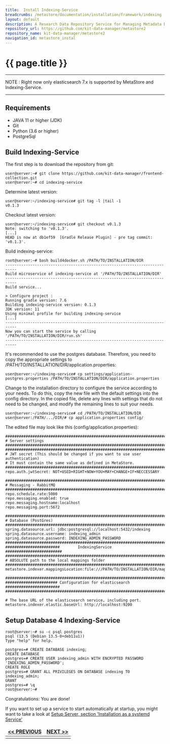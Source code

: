 ```yaml
---
title:  Install Indexing-Service
breadcrumbs: /metastore/documentation/installation/framework/indexing
layout: default
description: A Research Data Repository Service for Managing Metadata Documents based on JSON or XML.
repository_url: https://github.com/kit-data-manager/metastore2
repository_name: kit-data-manager/metastore2
navigation_id: metastore_instal
---
```


# {{ page.title }} 
--- 
NOTE
:  Right now only elasticsearch 7.x is supported by MetaStore and Indexing-Service.

--- 
## Requirements
- JAVA 11 or higher (JDK)
- Git
- Python (3.6 or higher)
- PostgreSql

## Build Indexing-Service
The first step is to download the repository from git:
```
user@server:~# git clone https://github.com/kit-data-manager/frontend-collection.git
user@server:~# cd indexing-service
```
Determine latest version:
```
user@server:~/indexing-service# git tag -l |tail -1
v0.1.3
```
Checkout latest version:
```
user@server:~/indexing-service# git checkout v0.1.3
Note: switching to 'v0.1.3'.
[...]
HEAD is now at db1ef59  [Gradle Release Plugin] - pre tag commit:  'v0.1.3'.
```
Build indexing-service:
```
root@server:~# bash build4docker.sh /PATH/TO/INSTALLATION/DIR
---------------------------------------------------------------------------
Build microservice of indexing-service at '/PATH/TO/INSTALLATION/DIR'
---------------------------------------------------------------------------
Build service...

> Configure project :
Running gradle version: 7.6
Building indexing-service version: 0.1.3
JDK version: 11
Using minimal profile for building indexing-service
[...]
---------------------------------------------------------------------------
Now you can start the service by calling '/PATH/TO/INSTALLATION/DIR/run.sh'
---------------------------------------------------------------------------
```
It's recommended to use the postgres database. Therefore, you need to copy the appropriate settings to /PATH/TO/INSTALLATION/DIR/application.properties:
```
user@server:~/indexing-service# cp settings/application-postgres.properties /PATH/TO/INSTALLATION/DIR/application.properties
```
Change to the installation directory to configure the service according to your needs. To do this, copy the new file with the default settings into the config directory. In the copied file, delete any lines with settings that do not need to be changed, and modify the remaining lines to suit your needs.
```
user@server:~/indexing-service# cd /PATH/TO/INSTALLATION/DIR
user@server:/PATH/.../DIR/# cp application.properties config/
```
The edited file may look like this (config/application.properties):
```
###############################################################################
# Server settings
###############################################################################
###############################################################################
# JWT secret (This should be changed if you want to use user authentication)
# It must contain the same value as defined in MetaStore.
###############################################################################
repo.auth.jwtSecret: NOT+USED+RIGHT+NOW+YOU+MAY+CHANGE+IF+NECCESSARY

###############################################################################
# Messaging - RabbitMQ
###############################################################################
repo.schedule.rate:5000
repo.messaging.enabled: true
repo.messaging.hostname:localhost
repo.messaging.port:5672

###############################################################################
# Database (PostGres) 
###############################################################################
spring.datasource.url: jdbc:postgresql://localhost:5432/indexing
spring.datasource.username: indexing_admin
spring.datasource.password: INDEXING_ADMIN_PASSWORD
################################################################################
########################        IndexingService        #########################
################################################################################
# ABSOLUTE path to the local mappings folder
################################################################################
metastore.indexer.mappingsLocation:file:///PATH/TO/INSTALLATION/DIR/mapping

################################################################################
####################### Configuration for elasticsearch ########################
################################################################################

# The base URL of the elasticsearch service, including port.
metastore.indexer.elastic.baseUrl: http://localhost:9200
```
## Setup Database 4 Indexing-Service
```bash=bash
root@server:~# su -c psql postgres
psql (13.5 (Debian 13.5-0+deb11u1))
Type "help" for help.

postgres=# CREATE DATABASE indexing;
CREATE DATABASE
postgres=# CREATE USER indexing_admin WITH ENCRYPTED PASSWORD 'INDEXING_ADMIN_PASSWORD';
CREATE ROLE
postgres=# GRANT ALL PRIVILEGES ON DATABASE indexing TO indexing_admin;
GRANT
postgres=# \q
root@server:~# 
```
Congratulations: You are done! 
    
If you want to set up a service to start automatically at startup, you might want to take a look at [Setup Server, section 'Installation as a systemd Service'](setup-systemd.html)

<style>
td, th {
   border: none!important;
}
</style>
| [<< PREVIOUS](setup-rabbitMq.html) |[NEXT >>](setup-metastore-service.html)|
|:----|----:|
| | |
